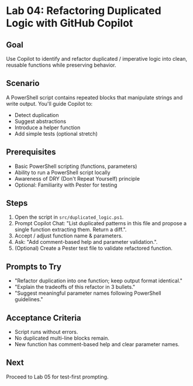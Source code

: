 # Lab 04: Refactoring Duplicated Logic with GitHub Copilot

## Goal

Use Copilot to identify and refactor duplicated / imperative logic into clean, reusable functions while preserving behavior.

## Scenario

A PowerShell script contains repeated blocks that manipulate strings and write output. You'll guide Copilot to:

- Detect duplication
- Suggest abstractions
- Introduce a helper function
- Add simple tests (optional stretch)

## Prerequisites

- Basic PowerShell scripting (functions, parameters)
- Ability to run a PowerShell script locally
- Awareness of DRY (Don't Repeat Yourself) principle
- Optional: Familiarity with Pester for testing

## Steps

1. Open the script in `src/duplicated_logic.ps1`.
2. Prompt Copilot Chat: "List duplicated patterns in this file and propose a single function extracting them. Return a diff.".
3. Accept / adjust function name & parameters.
4. Ask: "Add comment-based help and parameter validation.".
5. (Optional) Create a Pester test file to validate refactored function.

## Prompts to Try

- "Refactor duplication into one function; keep output format identical."
- "Explain the tradeoffs of this refactor in 3 bullets."
- "Suggest meaningful parameter names following PowerShell guidelines."

## Acceptance Criteria

- Script runs without errors.
- No duplicated multi-line blocks remain.
- New function has comment-based help and clear parameter names.

## Next

Proceed to Lab 05 for test-first prompting.
